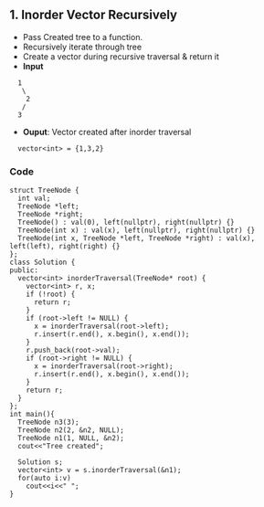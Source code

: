 ## 1. Inorder Vector Recursively
- Pass Created tree to a function.
- Recursively iterate through tree
- Create a vector during recursive traversal & return it
- **Input**
```
  1
   \
    2
   /
  3 
```
- **Ouput**: Vector created after inorder traversal
```
  vector<int> = {1,3,2}
```
### Code
```
struct TreeNode {
  int val;
  TreeNode *left;
  TreeNode *right;
  TreeNode() : val(0), left(nullptr), right(nullptr) {}
  TreeNode(int x) : val(x), left(nullptr), right(nullptr) {}
  TreeNode(int x, TreeNode *left, TreeNode *right) : val(x), left(left), right(right) {}
};
class Solution {
public:
  vector<int> inorderTraversal(TreeNode* root) {
    vector<int> r, x;
    if (!root) {
      return r;
    }
    if (root->left != NULL) {
      x = inorderTraversal(root->left);
      r.insert(r.end(), x.begin(), x.end());
    }
    r.push_back(root->val);
    if (root->right != NULL) {
      x = inorderTraversal(root->right);
      r.insert(r.end(), x.begin(), x.end());
    }
    return r;
  }
};
int main(){
  TreeNode n3(3);
  TreeNode n2(2, &n2, NULL);
  TreeNode n1(1, NULL, &n2);
  cout<<"Tree created";

  Solution s;
  vector<int> v = s.inorderTraversal(&n1);
  for(auto i:v)
    cout<<i<<" ";
}
```
